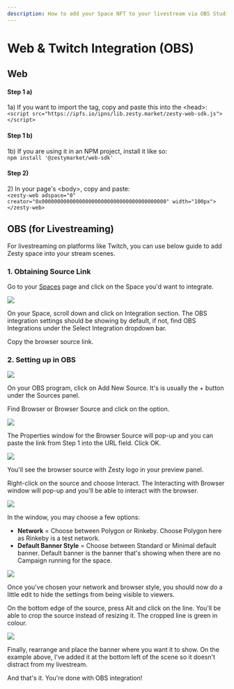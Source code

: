 ```yaml
---
description: How to add your Space NFT to your livestream via OBS Studio or Streamlabs OBS.
---
```


# Web & Twitch Integration (OBS)

## Web

#### Step 1 a)

1a) If you want to import the  tag, copy and paste this into the \<head>:\
`<script src="https://ipfs.io/ipns/lib.zesty.market/zesty-web-sdk.js"></script>`

#### Step 1 b)

1b) If you are using it in an NPM project, install it like so:\
`npm install '@zestymarket/web-sdk'`

#### Step 2)

2\) In your page's \<body>, copy and paste:\
`<zesty-web adspace="0" creator="0x0000000000000000000000000000000000000000" width="100px"></zesty-web>`

## OBS (for Livestreaming)

For livestreaming on platforms like Twitch, you can use below guide to add Zesty space into your stream scenes.

### 1. Obtaining Source Link

Go to your [Spaces](https://app.zesty.market/spaces) page and click on the Space you'd want to integrate.

![](../../.gitbook/assets/Zesty\_OBS\_1.png)

On your Space, scroll down and click on Integration section. The OBS integration settings should be showing by default, if not, find OBS Integrations under the Select Integration dropdown bar.

Copy the browser source link.

### 2. Setting up in OBS

![](../../.gitbook/assets/Zesty\_OBS\_2.png)

On your OBS program, click on Add New Source. It's is usually the + button under the Sources panel.

Find Browser or Browser Source and click on the option.

![](../../.gitbook/assets/Zesty\_OBS\_3.png)

The Properties window for the Browser Source will pop-up and you can paste the link from Step 1 into the URL field. Click OK.

![](../../.gitbook/assets/Zesty\_OBS\_4.png)

You'll see the browser source with Zesty logo in your preview panel.

Right-click on the source and choose Interact. The Interacting with Browser window will pop-up and you'll be able to interact with the browser.

![](../../.gitbook/assets/Zesty\_OBS\_5.png)

In the window, you may choose a few options:

* **Network** = Choose between Polygon or Rinkeby. Choose Polygon here as Rinkeby is a test network.
* **Default Banner Style** = Choose between Standard or Minimal default banner. Default banner is the banner that's showing when there are no Campaign running for the space.

![](../../.gitbook/assets/Zesty\_OBS\_6.png)

Once you've chosen your network and browser style, you should now do a little edit to hide the settings from being visible to viewers.

On the bottom edge of the source, press Alt and click on the line. You'll be able to crop the source instead of resizing it. The cropped line is green in colour.

![](../../.gitbook/assets/Zesty\_OBS\_7.png)

Finally, rearrange and place the banner where you want it to show. On the example above, I've added it at the bottom left of the scene so it doesn't distract from my livestream.

And that's it. You're done with OBS integration!
